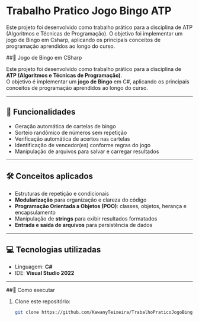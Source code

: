 # Trabalho Pratico Jogo Bingo ATP
Este projeto foi desenvolvido como trabalho prático para a disciplina de ATP (Algoritmos e Técnicas de Programação). O objetivo foi implementar um jogo de Bingo em Csharp, aplicando os principais conceitos de programação aprendidos ao longo do curso.


##🎲 Jogo de Bingo em CSharp

Este projeto foi desenvolvido como trabalho prático para a disciplina de **ATP (Algoritmos e Técnicas de Programação)**.  
O objetivo é implementar um **jogo de Bingo** em C#, aplicando os principais conceitos de programação aprendidos ao longo do curso.

---

## 📌 Funcionalidades
- Geração automática de cartelas de bingo  
- Sorteio randômico de números sem repetição  
- Verificação automática de acertos nas cartelas  
- Identificação de vencedor(es) conforme regras do jogo  
- Manipulação de arquivos para salvar e carregar resultados  

---

## 🛠️ Conceitos aplicados
- Estruturas de repetição e condicionais  
- **Modularização** para organização e clareza do código  
- **Programação Orientada a Objetos (POO)**: classes, objetos, herança e encapsulamento  
- Manipulação de **strings** para exibir resultados formatados  
- **Entrada e saída de arquivos** para persistência de dados  

---

## 💻 Tecnologias utilizadas
- Linguagem: **C#**  
- IDE: **Visual Studio 2022**  

---

##🚀 Como executar
1. Clone este repositório:  
   ```bash
   git clone https://github.com/KawanyTeixeira/TrabalhoPraticoJogoBingoATP.git 


